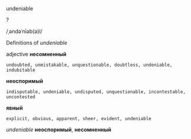 undeniable

?

/ˌəndəˈnīəb(ə)l/

Definitions of _undeniable_

adjective
**несомненный**

    undoubted, unmistakable, unquestionable, doubtless, undeniable, indubitable
**неоспоримый**

    indisputable, undeniable, undisputed, unquestionable, incontestable, uncontested
**явный**

    explicit, obvious, apparent, sheer, evident, undeniable

_undeniable_
**неоспоримый**, **несомненный**